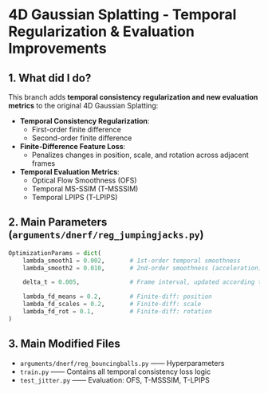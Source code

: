 # 4D Gaussian Splatting - Temporal Regularization & Evaluation Improvements

## 1. What did I do?

This branch adds **temporal consistency regularization and new evaluation metrics** to the original 4D Gaussian Splatting:

- **Temporal Consistency Regularization**: 
  - First-order finite difference 
  - Second-order finite difference
- **Finite-Difference Feature Loss**:
  - Penalizes changes in position, scale, and rotation across adjacent frames
- **Temporal Evaluation Metrics**: 
  - Optical Flow Smoothness (OFS)
  - Temporal MS-SSIM (T-MSSSIM)
  - Temporal LPIPS (T-LPIPS)

## 2. Main Parameters (`arguments/dnerf/reg_jumpingjacks.py`)

```python
OptimizationParams = dict(
    lambda_smooth1 = 0.002,       # 1st-order temporal smoothness
    lambda_smooth2 = 0.010,       # 2nd-order smoothness (acceleration)

    delta_t = 0.005,              # Frame interval, updated according to per-frame timestamp differences

    lambda_fd_means = 0.2,        # Finite-diff: position
    lambda_fd_scales = 0.2,       # Finite-diff: scale
    lambda_fd_rot = 0.1,          # Finite-diff: rotation
)
```

## 3. Main Modified Files

- `arguments/dnerf/reg_bouncingballs.py`  —— Hyperparameters
- `train.py`                 —— Contains all temporal consistency loss logic 
- `test_jitter.py`                 —— Evaluation: OFS, T-MSSSIM, T-LPIPS 
